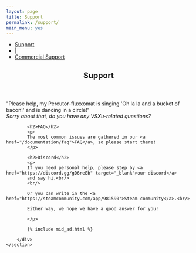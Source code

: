 ```yaml
---
layout: page
title: Support
permalink: /support/
main_menu: yes
---
```

<div id="main" class="alt">
    <section id="one">
        <div class="inner">
            <ul class="actions horizontal">
                <li><a href="/support" class="button special">Support</a></li>
                <li>|</li>
                <li><a href="/support/commercial" class="button">Commercial Support</a></li>
            </ul>
            <header class="major">
                <h1>Support</h1>
            </header>
            <p>
                "Please help, my Percutor-fluxxomat is singing 'Oh la la and a bucket of bacon!' and is dancing in a circle!"<br/>
                <i>Sorry about that, do you have any VSXu-related questions?</i>
            </p>
            
            <h2>FAQ</h2>
            <p>
            The most common issues are gathered in our <a href="/documentation/faq">FAQ</a>, so please start there!
            </p>

            <h2>Discord</h2>
            <p>
            If you need personal help, please step by <a href="https://discord.gg/gD6reEb" target="_blank">our discord</a> 
            and say hi.<br/>
            <br/>
            
            Or you can write in the <a href="https://steamcommunity.com/app/981590">Steam community</a>.<br/>
            
            Either way, we hope we have a good answer for you!

            </p>
            
            {% include mid_ad.html %}
            
        </div>
    </section>
</div>
